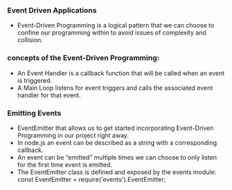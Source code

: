 ### Event Driven Applications

- Event-Driven Programming is a logical pattern that we can choose to confine our programming within to avoid issues of complexity and collision.

### concepts of the Event-Driven Programming:

- An Event Handler is a callback function that will be called when an event is triggered.
- A Main Loop listens for event triggers and calls the associated event handler for that event.

### Emitting Events

- EventEmitter that allows us to get started incorporating Event-Driven Programming in our project right away.
- In node.js an event can be described as a string with a corresponding callback.
- An event can be “emitted” multiple times
we can choose to only listen for the first time event is emitted.
- The EventEmitter class is defined and exposed by the events module:
const EventEmitter = require('events').EventEmitter;